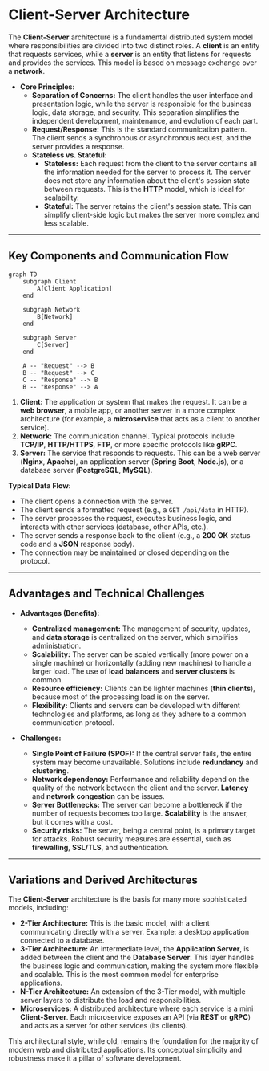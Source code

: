 # **Client-Server Architecture**

The **Client-Server** architecture is a fundamental distributed system model where responsibilities are divided into two distinct roles. A **client** is an entity that requests services, while a **server** is an entity that listens for requests and provides the services. This model is based on message exchange over a **network**.

* **Core Principles:**
    * **Separation of Concerns:** The client handles the user interface and presentation logic, while the server is responsible for the business logic, data storage, and security. This separation simplifies the independent development, maintenance, and evolution of each part.
    * **Request/Response:** This is the standard communication pattern. The client sends a synchronous or asynchronous request, and the server provides a response.
    * **Stateless vs. Stateful:**
        * **Stateless:** Each request from the client to the server contains all the information needed for the server to process it. The server does not store any information about the client's session state between requests. This is the **HTTP** model, which is ideal for scalability.
        * **Stateful:** The server retains the client's session state. This can simplify client-side logic but makes the server more complex and less scalable.

---

## **Key Components and Communication Flow**

```mermaid
graph TD
    subgraph Client
        A[Client Application]
    end

    subgraph Network
        B[Network]
    end

    subgraph Server
        C[Server]
    end

    A -- "Request" --> B
    B -- "Request" --> C
    C -- "Response" --> B
    B -- "Response" --> A
```

1.  **Client:** The application or system that makes the request. It can be a **web browser**, a mobile app, or another server in a more complex architecture (for example, a **microservice** that acts as a client to another service).
2.  **Network:** The communication channel. Typical protocols include **TCP/IP**, **HTTP/HTTPS**, **FTP**, or more specific protocols like **gRPC**.
3.  **Server:** The service that responds to requests. This can be a web server (**Nginx**, **Apache**), an application server (**Spring Boot**, **Node.js**), or a database server (**PostgreSQL**, **MySQL**).

**Typical Data Flow:**
* The client opens a connection with the server.
* The client sends a formatted request (e.g., a `GET /api/data` in HTTP).
* The server processes the request, executes business logic, and interacts with other services (database, other APIs, etc.).
* The server sends a response back to the client (e.g., a **200 OK** status code and a **JSON** response body).
* The connection may be maintained or closed depending on the protocol.

---

## **Advantages and Technical Challenges**

* **Advantages (Benefits):**
    * **Centralized management:** The management of security, updates, and **data storage** is centralized on the server, which simplifies administration.
    * **Scalability:** The server can be scaled vertically (more power on a single machine) or horizontally (adding new machines) to handle a larger load. The use of **load balancers** and **server clusters** is common.
    * **Resource efficiency:** Clients can be lighter machines (**thin clients**), because most of the processing load is on the server.
    * **Flexibility:** Clients and servers can be developed with different technologies and platforms, as long as they adhere to a common communication protocol.

* **Challenges:**
    * **Single Point of Failure (SPOF):** If the central server fails, the entire system may become unavailable. Solutions include **redundancy** and **clustering**.
    * **Network dependency:** Performance and reliability depend on the quality of the network between the client and the server. **Latency** and **network congestion** can be issues.
    * **Server Bottlenecks:** The server can become a bottleneck if the number of requests becomes too large. **Scalability** is the answer, but it comes with a cost.
    * **Security risks:** The server, being a central point, is a primary target for attacks. Robust security measures are essential, such as **firewalling**, **SSL/TLS**, and authentication.

---

## **Variations and Derived Architectures**

The **Client-Server** architecture is the basis for many more sophisticated models, including:

* **2-Tier Architecture:** This is the basic model, with a client communicating directly with a server. Example: a desktop application connected to a database.
* **3-Tier Architecture:** An intermediate level, the **Application Server**, is added between the client and the **Database Server**. This layer handles the business logic and communication, making the system more flexible and scalable. This is the most common model for enterprise applications.
* **N-Tier Architecture:** An extension of the 3-Tier model, with multiple server layers to distribute the load and responsibilities.
* **Microservices:** A distributed architecture where each service is a mini **Client-Server**. Each microservice exposes an API (via **REST** or **gRPC**) and acts as a server for other services (its clients).

This architectural style, while old, remains the foundation for the majority of modern web and distributed applications. Its conceptual simplicity and robustness make it a pillar of software development.